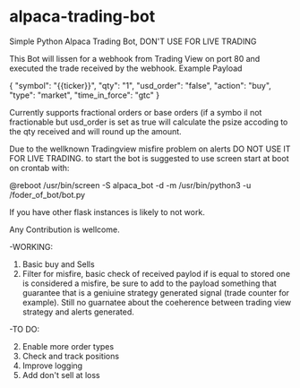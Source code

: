 # alpaca-trading-bot
Simple Python Alpaca Trading Bot, DON'T USE FOR LIVE TRADING

This Bot will lissen for a webhook from Trading View on port 80 and executed the trade received by the webhook.
Example Payload

{ 
"symbol": "{{ticker}}", 
"qty": "1", 
"usd_order": "false", 
"action": "buy", 
"type": "market",
"time_in_force": "gtc" 
}


Currently supports fractional orders or base orders (if a symbo il not fractionable but usd_order is set as true will calculate the psize accoding to the qty received and will round up the amount.

Due to the wellknown Tradingview misfire problem on alerts DO NOT USE IT FOR LIVE TRADING.
to start the bot is suggested to use screen
start at boot on crontab with:

@reboot /usr/bin/screen -S alpaca_bot -d -m   /usr/bin/python3 -u /foder_of_bot/bot.py

If you have other flask instances is likely to not work.


Any Contribution is wellcome.

-WORKING:
1. Basic buy and Sells
2. Filter for misfire, basic check of received paylod if is equal to stored one is considered a misfire, be sure to add to the payload something that guarantee that is a geniuine strategy generated signal (trade counter for example). Still no guarnatee about the coeherence between trading view strategy and alerts generated.

-TO DO:


2. Enable more order types
3. Check and track positions 
4. Improve logging
5. Add don't sell at loss
